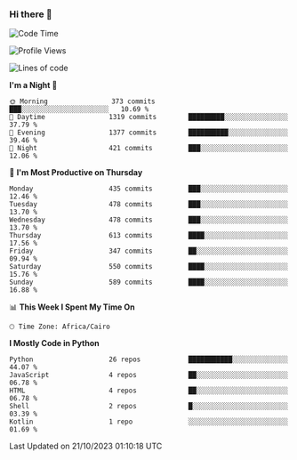 ### Hi there 👋

<!--
**AMR-KELEG/AMR-KELEG** is a ✨ _special_ ✨ repository because its `README.md` (this file) appears on your GitHub profile.

Here are some ideas to get you started:

- 🔭 I’m currently working on ...
- 🌱 I’m currently learning ...
- 👯 I’m looking to collaborate on ...
- 🤔 I’m looking for help with ...
- 💬 Ask me about ...
- 📫 How to reach me: ...
- 😄 Pronouns: ...
- ⚡ Fun fact: ...
-->

<!--START_SECTION:waka-->
![Code Time](http://img.shields.io/badge/Code%20Time-0%20secs-blue)

![Profile Views](http://img.shields.io/badge/Profile%20Views-0-blue)

![Lines of code](https://img.shields.io/badge/From%20Hello%20World%20I%27ve%20Written-20.7%20million%20lines%20of%20code-blue)

**I'm a Night 🦉** 

```text
🌞 Morning                373 commits         ███░░░░░░░░░░░░░░░░░░░░░░   10.69 % 
🌆 Daytime                1319 commits        █████████░░░░░░░░░░░░░░░░   37.79 % 
🌃 Evening                1377 commits        ██████████░░░░░░░░░░░░░░░   39.46 % 
🌙 Night                  421 commits         ███░░░░░░░░░░░░░░░░░░░░░░   12.06 % 
```
📅 **I'm Most Productive on Thursday** 

```text
Monday                   435 commits         ███░░░░░░░░░░░░░░░░░░░░░░   12.46 % 
Tuesday                  478 commits         ███░░░░░░░░░░░░░░░░░░░░░░   13.70 % 
Wednesday                478 commits         ███░░░░░░░░░░░░░░░░░░░░░░   13.70 % 
Thursday                 613 commits         ████░░░░░░░░░░░░░░░░░░░░░   17.56 % 
Friday                   347 commits         ██░░░░░░░░░░░░░░░░░░░░░░░   09.94 % 
Saturday                 550 commits         ████░░░░░░░░░░░░░░░░░░░░░   15.76 % 
Sunday                   589 commits         ████░░░░░░░░░░░░░░░░░░░░░   16.88 % 
```


📊 **This Week I Spent My Time On** 

```text
🕑︎ Time Zone: Africa/Cairo
```

**I Mostly Code in Python** 

```text
Python                   26 repos            ███████████░░░░░░░░░░░░░░   44.07 % 
JavaScript               4 repos             ██░░░░░░░░░░░░░░░░░░░░░░░   06.78 % 
HTML                     4 repos             ██░░░░░░░░░░░░░░░░░░░░░░░   06.78 % 
Shell                    2 repos             █░░░░░░░░░░░░░░░░░░░░░░░░   03.39 % 
Kotlin                   1 repo              ░░░░░░░░░░░░░░░░░░░░░░░░░   01.69 % 
```




 Last Updated on 21/10/2023 01:10:18 UTC
<!--END_SECTION:waka-->
